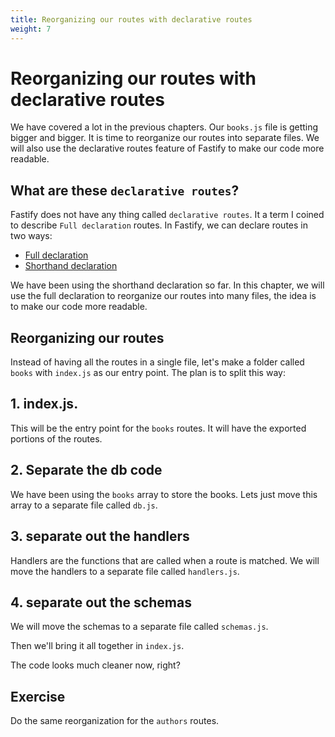 ```yaml
---
title: Reorganizing our routes with declarative routes
weight: 7
---
```


# Reorganizing our routes with declarative routes

We have covered a lot in the previous chapters. Our `books.js` file is getting bigger and bigger. It is time to reorganize our routes into separate files. We will also use the declarative routes feature of Fastify to make our code more readable.

## What are these `declarative routes`?

Fastify does not have any thing called `declarative routes`. It a term I coined to
describe `Full declaration` routes. In Fastify, we can declare routes in two ways:

- [Full declaration](https://www.fastify.io/docs/latest/Routes/#full-declaration)
- [Shorthand declaration](https://www.fastify.io/docs/latest/Routes/#shorthand-declaration)

We have been using the shorthand declaration so far. In this chapter, we will use the
full declaration to reorganize our routes into many files, the idea is to make our code
more readable.

## Reorganizing our routes

Instead of having all the routes in a single file, let's make a folder called `books`
with `index.js` as our entry point. The plan is to split this way:

## 1. index.js. 

This will be the entry point for the `books` routes. It will have the exported
portions of the routes. 

## 2. Separate the db code

We have been using the `books` array to store the books. Lets just move this array to a
separate file called `db.js`. 

## 3. separate out the handlers

Handlers are the functions that are called when a route is matched. We will move the
handlers to a separate file called `handlers.js`.

## 4. separate out the schemas

We will move the schemas to a separate file called `schemas.js`.

Then we'll bring it all together in `index.js`.


The code looks much cleaner now, right? 

## Exercise

Do the same reorganization for the `authors` routes.



